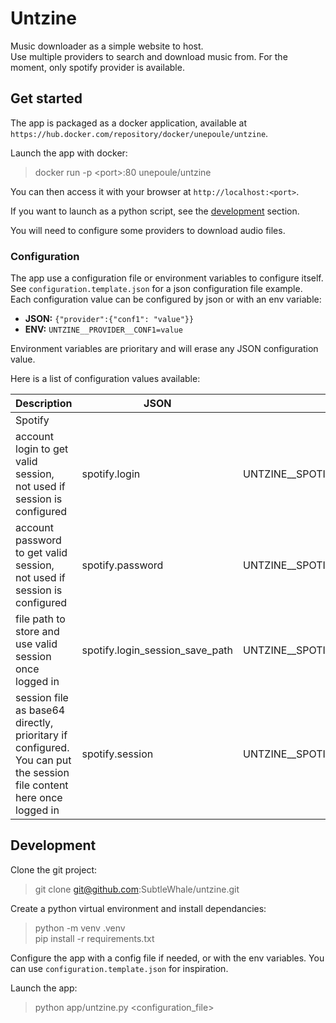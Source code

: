 # Untzine
Music downloader as a simple website to host.  
Use multiple providers to search and download music from.
For the moment, only spotify provider is available.

## Get started
The app is packaged as a docker application, available at `https://hub.docker.com/repository/docker/unepoule/untzine`.

Launch the app with docker: 
> docker run -p \<port>:80 unepoule/untzine

You can then access it with your browser at `http://localhost:<port>`.

If you want to launch as a python script, see the [development](#development) section.

You will need to configure some providers to download audio files.

### Configuration
The app use a configuration file or environment variables to configure itself.  
See `configuration.template.json` for a json configuration file example.  
Each configuration value can be configured by json or with an env variable:
- __JSON:__ ````{"provider":{"conf1": "value"}}````
- __ENV:__ `UNTZINE__PROVIDER__CONF1=value`

Environment variables are prioritary and will erase any JSON configuration value.

Here is a list of configuration values available:

| Description | JSON | ENV | example |
|-------------|------|-----|---------|
| Spotify
| account login to get valid session, not used if session is configured | spotify.login | UNTZINE__SPOTIFY__LOGIN | me@email.com
| account password to get valid session, not used if session is configured | spotify.password | UNTZINE__SPOTIFY__PASSWORD | not123456
| file path to store and use valid session once logged in | spotify.login_session_save_path | UNTZINE__SPOTIFY__LOGIN_SESSION_SAVE_PATH | spotify_session.json
| session file as base64 directly, prioritary if configured. You can put the session file content here once logged in | spotify.session  |  UNTZINE__SPOTIFY__SESSION   | aGVoZWhlbm90aGluZ3NlY3JldGhlcmU= |

## Development

Clone the git project:
> git clone git@github.com:SubtleWhale/untzine.git

Create a python virtual environment and install dependancies:

> python -m venv .venv  
> pip install -r requirements.txt

Configure the app with a config file if needed, or with the env variables. You can use `configuration.template.json` for inspiration.

Launch the app:
> python app/untzine.py <configuration_file>